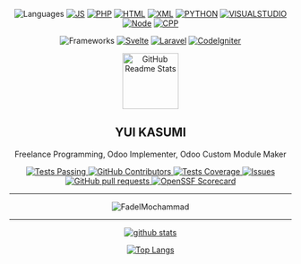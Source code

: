 <div align="center">

  ![Languages](https://img.shields.io/badge/Languages:-red?style=flat-square)
  [![JS][JavaScriptBadge]][JavaScriptHome]
  [![PHP][PhpBadge]][PhpHome]
  [![HTML][HtmlBadge]][HtmlHome]
  [![XML][XmlBadge]][XmlHome]
  [![PYTHON][PythonBadge]][PythonHome]
  [![VISUALSTUDIO][VisualStudioBadge]][VisualStudioHome]
  [![Node][NodejsBadge]][NodejsHome]
  [![CPP][CppBadge]][CppHome]
  

  ![Frameworks](https://img.shields.io/badge/Frameworks:-red?style=flat-square)
  [![Svelte][SvelteBadge]][SvelteHome]
  [![Laravel][LaravelBadge]][LaravelHome]
  [![CodeIgniter][CodeIgniterBadge]][CodeIgniterHome]
  

</div>
<p align="center">
 <img width="100px" src="https://avatars.githubusercontent.com/u/161570039?v=4" align="center" alt="GitHub Readme Stats" />
 <h2 align="center">YUI KASUMI</h2>
 <p align="center">Freelance Programming, Odoo Implementer, Odoo Custom Module Maker</p>
</p>
  <p align="center">
    <a href="https://github.com/FadelMochammad/github-readme-stats/actions">
      <img alt="Tests Passing" src="https://github.com/anuraghazra/github-readme-stats/workflows/Test/badge.svg" />
    </a>
    <a href="https://github.com/FadelMochammad/github-readme-stats/graphs/contributors">
      <img alt="GitHub Contributors" src="https://img.shields.io/github/contributors/FadelMochammad/github-readme-stats" />
    </a>
    <a href="https://codecov.io/gh/FadelMochammad/github-readme-stats">
      <img alt="Tests Coverage" src="https://codecov.io/gh/FadelMochammad/github-readme-stats/branch/master/graph/badge.svg" />
    </a>
    <a href="https://github.com/FadelMochammad/github-readme-stats/issues">
      <img alt="Issues" src="https://img.shields.io/github/issues/FadelMochammad/github-readme-stats?color=0088ff" />
    </a>
    <a href="https://github.com/FadelMochammad/github-readme-stats/pulls">
      <img alt="GitHub pull requests" src="https://img.shields.io/github/issues-pr/FadelMochammad/github-readme-stats?color=0088ff" />
    </a>
    <a href="https://securityscorecards.dev/viewer/?uri=github.com/FadelMochammad/github-readme-stats">
      <img alt="OpenSSF Scorecard" src="https://api.securityscorecards.dev/projects/github.com/FadelMochammad/github-readme-stats/badge" />
    </a>
  </p>
</dp>
<div align="center">
  
---

![FadelMochammad](https://count.getloli.com/get/@FadelMochammad?theme=rule34)

---


[![github stats](https://github-readme-stats.vercel.app/api?username=ariakm25&show_icons=true&theme=dracula&count_private=true)](https://github.com/anuraghazra/github-readme-stats)

[![Top Langs](https://github-readme-stats.vercel.app/api/top-langs/?username=ariakm25&langs_count=8&layout=compact&theme=dracula)](https://github.com/anuraghazra/github-readme-stats)

</div>

[CppBadge]: https://img.shields.io/badge/C++-3178C6?logo=cplusplus&style=flat-square&labelColor=000
[CppHome]: https://cplusplus.com
[JavaScriptBadge]: https://img.shields.io/badge/JavaScript-F7DF1E?logo=JavaScript&style=flat-square&labelColor=000
[JavaScriptHome]: https://tc39.es/ecma262
[NodejsBadge]: https://img.shields.io/badge/Node.js-339933?logo=Node.js&style=flat-square&labelColor=000
[NodejsHome]: https://nodejs.org
[PhpBadge]: https://img.shields.io/badge/PHP-777BB4?logo=php&style=flat-square&labelColor=000
[PhpHome]: https://www.php.net/
[HtmlBadge]: https://img.shields.io/badge/HTML-E34F26?logo=html5&style=flat-square&labelColor=000
[HtmlHome]: https://www.w3.org/html/
[XmlBadge]: https://img.shields.io/badge/XML-007396?logo=xml&style=flat-square&labelColor=000
[XmlHome]: https://www.w3.org/XML/
[PythonBadge]: https://img.shields.io/badge/Python-3776AB?logo=python&style=flat-square&labelColor=000
[PythonHome]: https://www.python.org/
[VisualStudioBadge]: https://img.shields.io/badge/Visual%20Studio-5C2D91?logo=visual-studio&style=flat-square&labelColor=000
[VisualStudioHome]: https://visualstudio.microsoft.com/
[SvelteBadge]: https://img.shields.io/badge/Svelte-FF3E00?logo=svelte&style=flat-square&labelColor=000
[SvelteHome]: https://svelte.dev/
[LaravelBadge]: https://img.shields.io/badge/Laravel-FF2D20?logo=laravel&style=flat-square&labelColor=000
[LaravelHome]: https://laravel.com/
[CodeIgniterBadge]: https://img.shields.io/badge/CodeIgniter-EF4223?logo=codeigniter&style=flat-square&labelColor=000
[CodeIgniterHome]: https://codeigniter.com/
